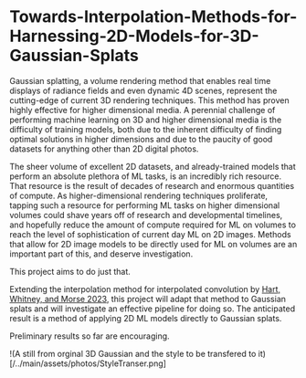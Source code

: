 # Towards-Interpolation-Methods-for-Harnessing-2D-Models-for-3D-Gaussian-Splats

Gaussian splatting, a volume rendering method that enables real time displays of radiance fields and even dynamic 4D scenes, represent the cutting-edge of current 3D rendering techniques. This method has proven highly effective for higher dimensional media. A perennial challenge of performing machine learning on 3D and higher dimensional media is the difficulty of training models, both due to the inherent difficulty of finding optimal solutions in higher dimensions and due to the paucity of good datasets for anything other than 2D digital photos.

The sheer volume of excellent 2D datasets, and already-trained models that perform an absolute plethora of ML tasks, is an incredibly rich resource. That resource is the result of decades of research and enormous quantities of compute. As higher-dimensional rendering techniques proliferate, tapping such a resource for performing ML tasks on higher dimensional volumes could shave years off of research and developmental timelines, and hopefully reduce the amount of compute required for ML on volumes to reach the level of sophistication of current day ML on 2D images. Methods that allow for 2D image models to be directly used for ML on volumes are an important part of this, and deserve investigation.

This project aims to do just that.

Extending the interpolation method for interpolated convolution by [Hart, Whitney, and Morse 2023](https://openaccess.thecvf.com/content/WACV2023/papers/Hart_Interpolated_SelectionConv_for_Spherical_Images_and_Surfaces_WACV_2023_paper.pdf), this project will adapt that method to Gaussian splats and will investigate an effective pipeline for doing so. The anticipated result is a method of applying 2D ML models directly to Gaussian splats.

Preliminary results so far are encouraging.

!(A still from orginal 3D Gaussian and the style to be transfered to it)[/../main/assets/photos/StyleTranser.png]
